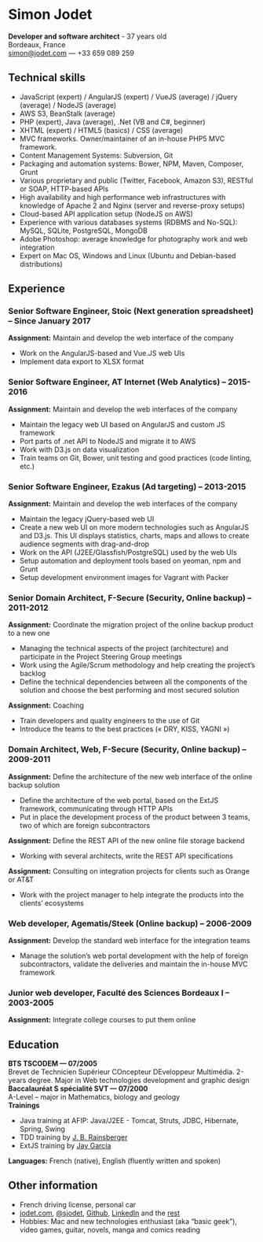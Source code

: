 # Simon Jodet
**Developer and software architect** - 37 years old  
Bordeaux, France  
[simon@jodet.com](mailto:simon@jodet.com) — +33 659 089 259


## Technical skills
  * JavaScript (expert) / AngularJS (expert) / VueJS (average) / jQuery (average) / NodeJS (average)
  * AWS S3, BeanStalk (average)
  * PHP (expert), Java (average), .Net (VB and C#, beginner)
  * XHTML (expert) / HTML5 (basics) / CSS (average)
  * MVC frameworks. Owner/maintainer of an in-house PHP5 MVC framework.
  * Content Management Systems: Subversion, Git
  * Packaging and automation systems: Bower, NPM, Maven, Composer, Grunt
  * Various proprietary and public (Twitter, Facebook, Amazon S3), RESTful or SOAP, HTTP-based APIs
  * High availability and high performance web infrastructures with knowledge of Apache 2 and Nginx (server and reverse-proxy setups)
  * Cloud-based API application setup (NodeJS on AWS)
  * Experience with various databases systems (RDBMS and No-SQL): MySQL, SQLite, PostgreSQL, MongoDB
  * Adobe Photoshop: average knowledge for photography work and web integration
  * Expert on Mac OS, Windows and Linux (Ubuntu and Debian-based distributions)

## Experience
### Senior Software Engineer, Stoic (Next generation spreadsheet) – Since January 2017
**Assignment:** Maintain and develop the web interface of the company

  * Work on the AngularJS-based and Vue.JS web UIs
  * Implement data export to XLSX format

### Senior Software Engineer, AT Internet (Web Analytics) – 2015-2016
**Assignment:** Maintain and develop the web interfaces of the company

 * Maintain the legacy web UI based on AngularJS and custom JS framework
 * Port parts of .net API to NodeJS and migrate it to AWS
 * Work with D3.js on data visualization
 * Train teams on Git, Bower, unit testing and good practices (code linting, etc.)

### Senior Software Engineer, Ezakus (Ad targeting) – 2013-2015
**Assignment:** Maintain and develop the web interfaces of the company

  * Maintain the legacy jQuery-based web UI
  * Create a new web UI on more modern technologies such as AngularJS and D3.js. This UI displays statistics, charts, maps and allows to create audience segments with drag-and-drop
  * Work on the API (J2EE/Glassfish/PostgreSQL) used by the web UIs
  * Setup automation and deployment tools based on yeoman, npm and Grunt
  * Setup development environment images for Vagrant with Packer

### Senior Domain Architect, F-Secure (Security, Online backup) – 2011-2012
**Assignment:** Coordinate the migration project of the online backup product to a new one

  * Managing the technical aspects of the project (architecture) and participate in the Project Steering Group meetings
  * Work using the Agile/Scrum methodology and help creating the project’s backlog
  * Define the technical dependencies between all the components of the solution and choose the best performing and most secured solution

**Assignment:** Coaching

  * Train developers and quality engineers to the use of Git
  * Introduce the teams to the best practices (« DRY, KISS, YAGNI »)

### Domain Architect, Web, F-Secure (Security, Online backup) – 2009-2011

**Assignment:** Define the architecture of the new web interface of the online backup solution

  * Define the architecture of the web portal, based on the ExtJS framework, communicating through HTTP APIs
  * Put in place the development process of the product between 3 teams, two of which are foreign subcontractors

**Assignment:** Define the REST API of the new online file storage backend

  * Working with several architects, write the REST API specifications

**Assignment:** Consulting on integration projects for clients such as Orange or AT&amp;T

  * Work with the project manager to help integrate the products into the clients’ ecosystems

### Web developer, Agematis/Steek (Online backup) – 2006-2009

**Assignment:** Develop the standard web interface for the integration teams

  * Manage the solution’s web portal development with the help of foreign subcontractors, validate the deliveries and maintain the in-house MVC framework

### Junior web developer, Faculté des Sciences Bordeaux I – 2003-2005
**Assignment:** Integrate college courses to put them online

## Education

**BTS TSCODEM — 07/2005**  
Brevet de Technicien Supérieur COncepteur DEveloppeur Multimédia. 2-years degree. Major in Web technologies development and graphic design  
**Baccalauréat S spécialité SVT — 07/2000**  
A-Level – major in Mathematics, biology and geology  
**Trainings**

  * Java training at AFIP: Java/J2EE - Tomcat, Struts, JDBC, Hibernate, Spring, Swing
  * TDD training by [J. B. Rainsberger](http://en.wikipedia.org/wiki/J._B._Rainsberger)
  * ExtJS training by [Jay Garcia](http://moduscreate.com/about/)

**Languages:** French (native), English (fluently written and spoken)

## Other information
  * French driving license, personal car
  * [jodet.com](http://jodet.com), [@sjodet](https://twitter.com/#!/sjodet), [Github](https://github.com/simonjodet/), [LinkedIn](http://www.linkedin.com/profile/view?id=109351958) and the [rest](http://www.google.com/search?q=simon%20jodet)
  * Hobbies: Mac and new technologies enthusiast (aka “basic geek”), video games, guitar, novels, manga and comics reading
